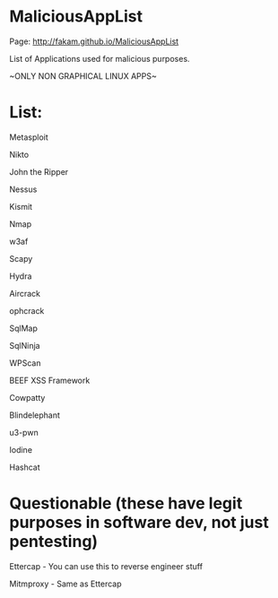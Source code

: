 MaliciousAppList
================

Page: http://fakam.github.io/MaliciousAppList

List of Applications used for malicious purposes.

~ONLY NON GRAPHICAL LINUX APPS~

List:
================

Metasploit

Nikto

John the Ripper

Nessus

Kismit

Nmap

w3af

Scapy

Hydra

Aircrack

ophcrack

SqlMap

SqlNinja

WPScan

BEEF XSS Framework

Cowpatty

Blindelephant

u3-pwn

Iodine

Hashcat

# Questionable (these have legit purposes in software dev, not just pentesting)

Ettercap - You can use this to reverse engineer stuff

Mitmproxy - Same as Ettercap
